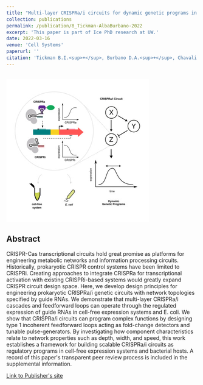 ```yaml
---
title: "Multi-layer CRISPRa/i circuits for dynamic genetic programs in cell-free and bacterial systems"
collection: publications
permalink: /publication/8_Tickman-AlbaBurbano-2022
excerpt: 'This paper is part of Ice PhD research at UW.'
date: 2022-03-16
venue: 'Cell Systems'
paperurl: ''
citation: 'Tickman B.I.<sup>+</sup>, Burbano D.A.<sup>+</sup>, Chavali V.P., <u>Kiattisewee C.</u>, Fontana J., Khakimzhan A., Noireaux V., Zalatan J.G.<sup>†</sup>, Carothers J.M.<sup>†</sup> (2022). &quot;Multi-layer CRISPRa/i circuits for dynamic genetic programs in cell-free and bacterial systems.&quot; <i>Cell Systems</i>. 13(3):215-229.e8. PMID: 34800362.'
---
```


<br/><img src='/images/8_Tickman-AlbaBurbano-2022.jpg'>
## Abstract

CRISPR-Cas transcriptional circuits hold great promise as platforms for engineering metabolic networks and information processing circuits. Historically, prokaryotic CRISPR control systems have been limited to CRISPRi. Creating approaches to integrate CRISPRa for transcriptional activation with existing CRISPRi-based systems would greatly expand CRISPR circuit design space. Here, we develop design principles for engineering prokaryotic CRISPRa/i genetic circuits with network topologies specified by guide RNAs. We demonstrate that multi-layer CRISPRa/i cascades and feedforward loops can operate through the regulated expression of guide RNAs in cell-free expression systems and E. coli. We show that CRISPRa/i circuits can program complex functions by designing type 1 incoherent feedforward loops acting as fold-change detectors and tunable pulse-generators. By investigating how component characteristics relate to network properties such as depth, width, and speed, this work establishes a framework for building scalable CRISPRa/i circuits as regulatory programs in cell-free expression systems and bacterial hosts. A record of this paper's transparent peer review process is included in the supplemental information.

[Link to Publisher's site](https://www.cell.com/cell-systems/fulltext/S2405-4712(21)00419-1)
